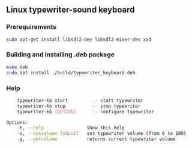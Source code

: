 ## Linux typewriter-sound keyboard 

### Prerequirements

```sh 
sudo apt-get install libsdl2-dev libsdl2-mixer-dev xxd
```

### Building and installing .deb package
```sh
make deb
sudo apt install ./build/typewriter_keyboard.deb
```

### Help
```sh
    typewriter-kb start         -- start typewriter 
    typewriter-kb stop          -- stop typewriter
    typewriter-kb [OPTION]      -- configure typewriter

Options:
    -h, --help                show this help
    -s, --setvolume [VALUE]   set typewriter volume (from 0 to 100)
    -g, --getvolume           returns current typewriter volume
```
